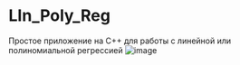 # LIn_Poly_Reg
 Простое приложение на C++  для работы с линейной или полиномиальной регрессией
![image](https://github.com/user-attachments/assets/3a3b8651-c09b-43eb-8961-dada85a6a5da)
